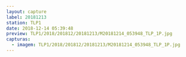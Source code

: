 ```yaml
---
layout: capture
label: 20181213
station: TLP1
date: 2018-12-14 05:39:48
preview: TLP1/2018/201812/20181213/M20181214_053948_TLP_1P.jpg
capturas:
  - imagem: TLP1/2018/201812/20181213/M20181214_053948_TLP_1P.jpg
---
```


